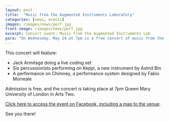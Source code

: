 ```yaml
---
layout: post
title:  "Music from the Augmented Instruments Laboratory"
categories: [news, events]
images: /images/news/perf.jpg
front-image: /images/news/perf.jpg
excerpt: Concert event: Music from the Augmented Instruments Lab
para: "On Wednesday, May 24 at 7pm is a free concert of music from the members of the Augmented Instruments Laboratory."
---
```


This concert will feature:

- Jack Armitage doing a live coding set
- Six percussionists performing on Keppi, a new instrument by Astrid Bin
- A performance on Chimney, a performance system designed by Fabio Morreale

Admission is free, and the concert is taking place at 7pm Queen Mary University of London in Arts Two.

[Click here to access the event on Facebook, including a map to the venue](https://www.facebook.com/events/1981924915369410/).

See you there!